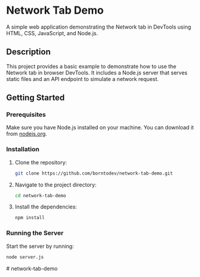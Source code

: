# Network Tab Demo

A simple web application demonstrating the Network tab in DevTools using HTML, CSS, JavaScript, and Node.js.

## Description

This project provides a basic example to demonstrate how to use the Network tab in browser DevTools. It includes a Node.js server that serves static files and an API endpoint to simulate a network request.

## Getting Started

### Prerequisites

Make sure you have Node.js installed on your machine. You can download it from [nodejs.org](https://nodejs.org/).

### Installation

1. Clone the repository:

   ```sh
   git clone https://github.com/borntodev/network-tab-demo.git
   ```

2. Navigate to the project directory:

   ```sh
   cd network-tab-demo
   ```

3. Install the dependencies:
   ```sh
   npm install
   ```

### Running the Server

Start the server by running:

```sh
node server.js
```
#   n e t w o r k - t a b - d e m o  
 